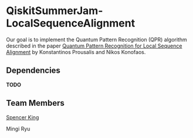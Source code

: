 # QiskitSummerJam-LocalSequenceAlignment

Our goal is to implement the Quantum Pattern Recognition (QPR) algorithm described in the paper [Quantum Pattern Recognition for Local Sequence Alignment](https://ieeexplore.ieee.org/document/8269076) by Konstantinos Prousalis and Nikos Konofaos.

## Dependencies

**TODO**

## Team Members

[Spencer King](https://github.com/spencerking)

Mingi Ryu
